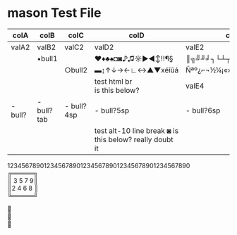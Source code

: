 # mason Test File

| colA  | colB   | colC   | colD            | colE                |
|-------|--------|--------|-----------------|---------------------|
| valA2 | valB2  | valC2  | valD2           | valE2               |
|       | •bull1 |        | ♥♦♣♠◘◙♪♫☼►◄↕‼¶§ | ║╗╝╜╛┐└┴┬├─┼╞╟╚╔╩╦╠ |
|       |        | ○bull2 | ▬↨↑↓→←∟↔▲▼xéîûá | Ñªº¿⌐¬½¼¡«»│┤╡╢╖╕╣  |
|       |        |        | test html br <br> is this below?| valE4 |
|   - bull? |   - bull?tab |    - bull?4sp |      - bull?5sp |       - bull?6sp |
|       |        |        | test alt-10 line break ◙ is this below? really doubt it |    |

12345678901234567890123456789012345678901234567890  
╔═════╗  
║ 3 5 7 9║  
║2 4 6 8 ║  
╚═════╝  

:eyes:  
:nose:  
:tongue:



